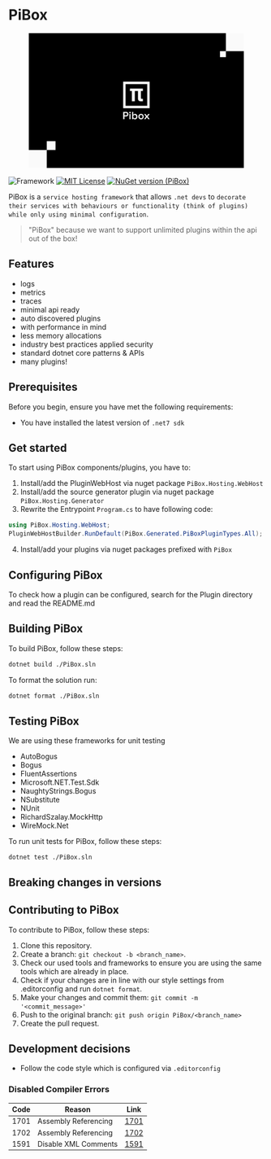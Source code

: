 # PiBox

<figure><img src=".gitbook/assets/pibox-logo.png" alt=""><figcaption></figcaption></figure>

![Framework](https://img.shields.io/badge/framework-net7.0-blueviolet?style=flat-square)
[![MIT License](https://img.shields.io/badge/license-MIT-%230b0?style=flat-square)](https://github.com/sia-digital/pibox/blob/main/LICENSE.txt)
[![NuGet version (PiBox)](https://img.shields.io/nuget/v/PiBox.svg?style=flat-square)](https://www.nuget.org/packages/PiBox/)

PiBox is a `service hosting framework` that allows `.net devs` to `decorate their services with behaviours or functionality (think of plugins) while only using minimal configuration`.

> "PiBox" because we want to support unlimited plugins within the api out of the box!

## Features

* logs
* metrics
* traces
* minimal api ready
* auto discovered plugins
* with performance in mind
* less memory allocations
* industry best practices applied security
* standard dotnet core patterns & APIs
* many plugins!

## Prerequisites

Before you begin, ensure you have met the following requirements:

* You have installed the latest version of `.net7 sdk`


## Get started

To start using PiBox components/plugins, you have to:

1. Install/add the PluginWebHost via nuget package `PiBox.Hosting.WebHost`
2. Install/add the source generator plugin via nuget package `PiBox.Hosting.Generator`
3. Rewrite the Entrypoint `Program.cs` to have following code:

```c#
using PiBox.Hosting.WebHost;
PluginWebHostBuilder.RunDefault(PiBox.Generated.PiBoxPluginTypes.All);
```

4. Install/add your plugins via nuget packages prefixed with `PiBox`

## Configuring PiBox

To check how a plugin can be configured, search for the Plugin directory and read the README.md

## Building PiBox

To build PiBox, follow these steps:

```sh
dotnet build ./PiBox.sln
```

To format the solution run:

```sh
dotnet format ./PiBox.sln
```

## Testing PiBox

We are using these frameworks for unit testing

* AutoBogus
* Bogus
* FluentAssertions
* Microsoft.NET.Test.Sdk
* NaughtyStrings.Bogus
* NSubstitute
* NUnit
* RichardSzalay.MockHttp
* WireMock.Net

To run unit tests for PiBox, follow these steps:

```
dotnet test ./PiBox.sln
```

## Breaking changes in versions

## Contributing to PiBox

To contribute to PiBox, follow these steps:

1. Clone this repository.
2. Create a branch: `git checkout -b <branch_name>`.
3. Check our used tools and frameworks to ensure you are using the same tools which are already in place.
4. Check if your changes are in line with our style settings from .editorconfig and run `dotnet format`.
5. Make your changes and commit them: `git commit -m '<commit_message>'`
6. Push to the original branch: `git push origin PiBox/<branch_name>`
7. Create the pull request.

## Development decisions

* Follow the code style which is configured via `.editorconfig`

### Disabled Compiler Errors

| Code | Reason                                      | Link                                                                                               |
| ---- | ------------------------------------------- | -------------------------------------------------------------------------------------------------- |
| 1701 | Assembly Referencing                        | [1701](https://docs.microsoft.com/en-us/dotnet/csharp/language-reference/compiler-messages/cs1701) |
| 1702 | Assembly Referencing                        | [1702](https://docs.microsoft.com/en-us/dotnet/csharp/misc/cs1702)                                 |
| 1591 | Disable XML Comments                        | [1591](https://docs.microsoft.com/en-us/dotnet/csharp/language-reference/compiler-messages/cs1591) |
